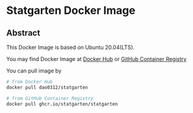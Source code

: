 # Statgarten Docker Image

## Abstract

This Docker Image is based on Ubuntu 20.04(LTS).

You may find Docker Image at [Docker Hub](https://hub.docker.com/r/dao0312/statgarten) or [GitHub Container Registry](https://github.com/statgarten/dockerImage/pkgs/container/statgarten)

You can pull image by
```bash
# from Docker Hub
docker pull dao0312/statgarten

# from GitHub Container Registry
docker pull ghcr.io/statgarten/statgarten
```
